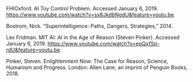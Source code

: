 FHIOxford. AI Toy Control Problem. Accessed January 6, 2019. https://www.youtube.com/watch?v=sx8JkdbNgdU&feature=youtu.be.

Bostrom, Nick. “Superintelligence: Paths, Dangers, Strategies,” 2014.

Lex Fridman. MIT AI: AI in the Age of Reason (Steven Pinker). Accessed January 6, 2019. https://www.youtube.com/watch?v=epQxfSp-rdU&feature=youtu.be.

Pinker, Steven. Enlightenment Now: The Case for Reason, Science, Humanism and Progress. London: Allen Lane, an imprint of Penguin Books, 2018.


